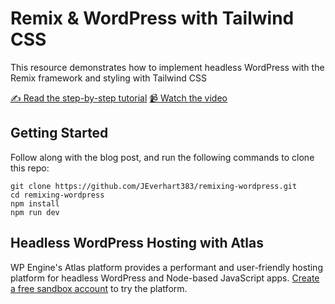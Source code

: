 # Remix & WordPress with Tailwind CSS

This resource demonstrates how to implement headless WordPress with the Remix framework and styling with Tailwind CSS


[✍️ Read the step-by-step tutorial](https://developers.wpengine.com/blog/headless-wordpress-with-remix-and-tailwind-css)
[📹 Watch the video](https://www.youtube.com/watch?v=4jT7iKdqoW4)

## Getting Started
Follow along with the blog post, and run the following commands to clone this repo:

    git clone https://github.com/JEverhart383/remixing-wordpress.git
    cd remixing-wordpress
    npm install
    npm run dev


## Headless WordPress Hosting with Atlas

WP Engine's Atlas platform provides a performant and user-friendly hosting platform for headless WordPress and Node-based JavaScript apps. [Create a free sandbox account](https://wpengine.com/atlas/) to try the platform. 


